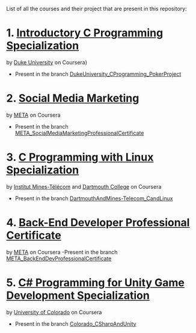 List of all the courses and their project that are present in this repository:

# 1. [Introductory C Programming Specialization](https://www.coursera.org/specializations/c-programming?)
by [Duke University](https://duke.edu/) on Coursera)
 - Present in the branch [DukeUniversity_CProgramming_PokerProject](https://github.com/Roonil03/ECoursesProjectsAndFiles/tree/DukeUniversity_CProgramming_PokerProject)



# 2. [Social Media Marketing](https://www.coursera.org/professional-certificates/facebook-social-media-marketing?)
by [META](https://en.wikipedia.org/wiki/Meta_Platforms) on Coursera
- Present in the branch [META_SocialMediaMarketingProfessionalCertificate](https://github.com/Roonil03/ECoursesProjectsAndFiles/tree/META_SocialMediaMarketingProfessionalCertificate)


# 3. [C Programming with Linux Specialization](https://www.coursera.org/specializations/c-programming-linux)
by [Institut Mines-Télécom](https://www.imt.fr/fr/) and [Dartmouth College](https://home.dartmouth.edu/) on Coursera
- Present in the branch [DartmouthAndMines-Telecom_CandLinux](https://github.com/Roonil03/ECoursesProjectsAndFiles/tree/DartmouthAndMines-Telecom_CandLinux)

# 4. [Back-End Developer Professional Certificate](https://www.coursera.org/professional-certificates/meta-back-end-developer)
by [META](https://en.wikipedia.org/wiki/Meta_Platforms) on Coursera
-Present in the branch [META_BackEndDevProfessionalCertificate](https://github.com/Roonil03/ECoursesProjectsAndFiles/tree/META_BackEndDevProfessionalCertificate)

# 5. [C# Programming for Unity Game Development Specialization](https://www.coursera.org/specializations/programming-unity-game-development)
by [University of Colorado](https://www.cu.edu/) on Coursera
- Present in the branch [Colorado_CSharpAndUnity](https://github.com/Roonil03/ECoursesProjectsAndFiles/tree/Colorado_CSharpAndUnity)
